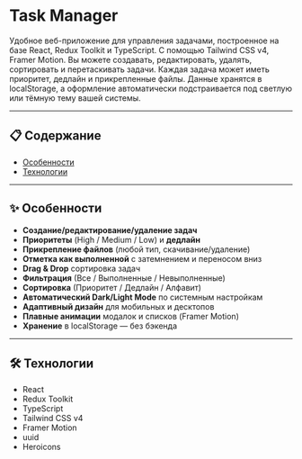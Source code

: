 # Task Manager

Удобное веб-приложение для управления задачами, построенное на базе React, Redux Toolkit и TypeScript. С помощью Tailwind CSS v4, Framer Motion. Вы можете создавать, редактировать, удалять, сортировать и перетаскивать задачи. Каждая задача может иметь приоритет, дедлайн и прикрепленные файлы. Данные хранятся в localStorage, а оформление автоматически подстраивается под светлую или тёмную тему вашей системы.

---

## 📋 Содержание

- [Особенности](#-особенности)  
- [Технологии](#-технологии)  

---

## ✨ Особенности

- **Создание/редактирование/удаление задач**  
- **Приоритеты** (High / Medium / Low) и **дедлайн**  
- **Прикрепление файлов** (любой тип, скачивание/удаление)  
- **Отметка как выполненной** с затемнением и переносом вниз  
- **Drag & Drop** сортировка задач  
- **Фильтрация** (Все / Выполненные / Невыполненные)  
- **Сортировка** (Приоритет / Дедлайн / Алфавит)  
- **Автоматический Dark/Light Mode** по системным настройкам  
- **Адаптивный дизайн** для мобильных и десктопов  
- **Плавные анимации** модалок и списков (Framer Motion)  
- **Хранение** в localStorage — без бэкенда  

---

## 🛠 Технологии

- React
- Redux Toolkit  
- TypeScript  
- Tailwind CSS v4  
- Framer Motion  
- uuid  
- Heroicons  

